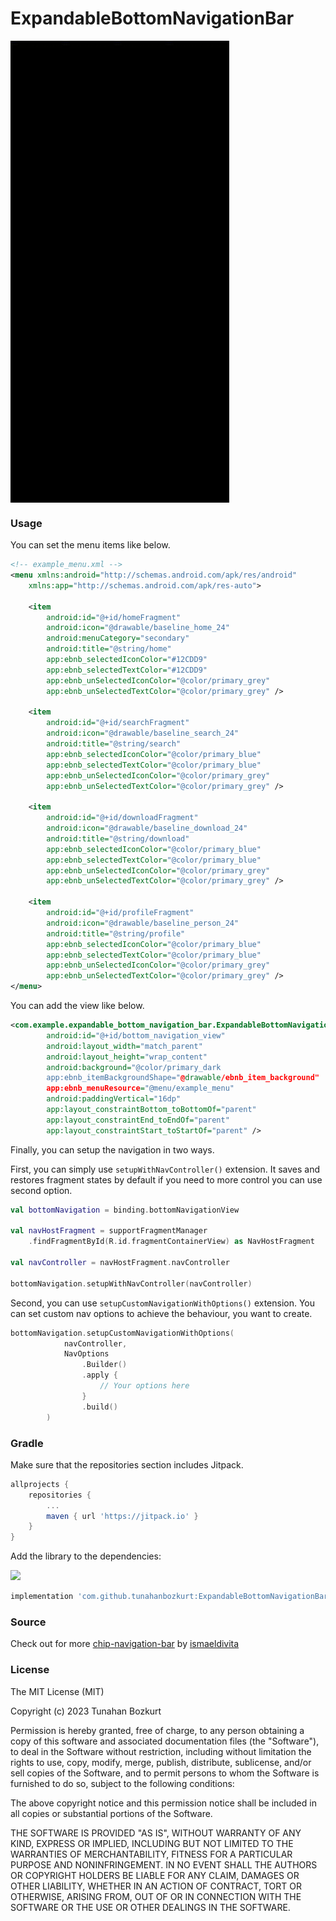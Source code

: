 # ExpandableBottomNavigationBar


<img align="center" width="350" src="./gif/bottom_nav.gif">

### Usage
You can set the menu items like below.
```xml
<!-- example_menu.xml -->
<menu xmlns:android="http://schemas.android.com/apk/res/android"
    xmlns:app="http://schemas.android.com/apk/res-auto">

    <item
        android:id="@+id/homeFragment"
        android:icon="@drawable/baseline_home_24"
        android:menuCategory="secondary"
        android:title="@string/home"
        app:ebnb_selectedIconColor="#12CDD9"
        app:ebnb_selectedTextColor="#12CDD9"
        app:ebnb_unSelectedIconColor="@color/primary_grey"
        app:ebnb_unSelectedTextColor="@color/primary_grey" />

    <item
        android:id="@+id/searchFragment"
        android:icon="@drawable/baseline_search_24"
        android:title="@string/search"
        app:ebnb_selectedIconColor="@color/primary_blue"
        app:ebnb_selectedTextColor="@color/primary_blue"
        app:ebnb_unSelectedIconColor="@color/primary_grey"
        app:ebnb_unSelectedTextColor="@color/primary_grey" />

    <item
        android:id="@+id/downloadFragment"
        android:icon="@drawable/baseline_download_24"
        android:title="@string/download"
        app:ebnb_selectedIconColor="@color/primary_blue"
        app:ebnb_selectedTextColor="@color/primary_blue"
        app:ebnb_unSelectedIconColor="@color/primary_grey"
        app:ebnb_unSelectedTextColor="@color/primary_grey" />

    <item
        android:id="@+id/profileFragment"
        android:icon="@drawable/baseline_person_24"
        android:title="@string/profile"
        app:ebnb_selectedIconColor="@color/primary_blue"
        app:ebnb_selectedTextColor="@color/primary_blue"
        app:ebnb_unSelectedIconColor="@color/primary_grey"
        app:ebnb_unSelectedTextColor="@color/primary_grey" />
</menu>
```
You can add the view like below.
```xml
<com.example.expandable_bottom_navigation_bar.ExpandableBottomNavigationBar
        android:id="@+id/bottom_navigation_view"
        android:layout_width="match_parent"
        android:layout_height="wrap_content"
        android:background="@color/primary_dark
        app:ebnb_itemBackgroundShape="@drawable/ebnb_item_background"
        app:ebnb_menuResource="@menu/example_menu"
        android:paddingVertical="16dp"
        app:layout_constraintBottom_toBottomOf="parent"
        app:layout_constraintEnd_toEndOf="parent"
        app:layout_constraintStart_toStartOf="parent" />
```
Finally, you can setup the navigation in two ways.

First, you can simply use ```setupWithNavController()``` extension. It saves and restores fragment states by default if you need to more control you can use second option.
```kotlin
val bottomNavigation = binding.bottomNavigationView

val navHostFragment = supportFragmentManager
    .findFragmentById(R.id.fragmentContainerView) as NavHostFragment

val navController = navHostFragment.navController

bottomNavigation.setupWithNavController(navController)
```

Second, you can use ```setupCustomNavigationWithOptions()``` extension. You can set custom nav options to achieve the behaviour, you want to create.
```kotlin
bottomNavigation.setupCustomNavigationWithOptions(
            navController,
            NavOptions
                .Builder()
                .apply {
                    // Your options here
                }
                .build()
        )
```

### Gradle

Make sure that the repositories section includes Jitpack.
```gradle
allprojects {
    repositories {
        ...
        maven { url 'https://jitpack.io' }
    }
}
```
Add the library to the dependencies:

[![](https://jitpack.io/v/tunahanbozkurt/ExpandableBottomNavigationBar.svg)](https://jitpack.io/#tunahanbozkurt/ExpandableBottomNavigationBar)

```gradle
implementation 'com.github.tunahanbozkurt:ExpandableBottomNavigationBar:1.1'
```

### Source
Check out for more [chip-navigation-bar](https://github.com/ismaeldivita/chip-navigation-bar) by [ismaeldivita](https://github.com/ismaeldivita)

### License
The MIT License (MIT)

Copyright (c) 2023 Tunahan Bozkurt

Permission is hereby granted, free of charge, to any person obtaining a copy
of this software and associated documentation files (the "Software"), to deal
in the Software without restriction, including without limitation the rights
to use, copy, modify, merge, publish, distribute, sublicense, and/or sell
copies of the Software, and to permit persons to whom the Software is
furnished to do so, subject to the following conditions:

The above copyright notice and this permission notice shall be included in
all copies or substantial portions of the Software.

THE SOFTWARE IS PROVIDED "AS IS", WITHOUT WARRANTY OF ANY KIND, EXPRESS OR
IMPLIED, INCLUDING BUT NOT LIMITED TO THE WARRANTIES OF MERCHANTABILITY,
FITNESS FOR A PARTICULAR PURPOSE AND NONINFRINGEMENT. IN NO EVENT SHALL THE
AUTHORS OR COPYRIGHT HOLDERS BE LIABLE FOR ANY CLAIM, DAMAGES OR OTHER
LIABILITY, WHETHER IN AN ACTION OF CONTRACT, TORT OR OTHERWISE, ARISING FROM,
OUT OF OR IN CONNECTION WITH THE SOFTWARE OR THE USE OR OTHER DEALINGS IN
THE SOFTWARE.
